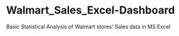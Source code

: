 # Walmart_Sales_Excel-Dashboard
Basic Statistical Analysis of Walmart stores' Sales data in MS Excel
